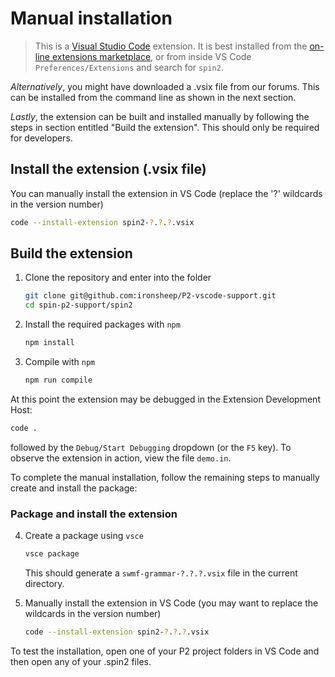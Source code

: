 # Manual installation

>This is a [Visual Studio Code](https://code.visualstudio.com/download) extension. It is best installed from the [on-line extensions marketplace](https://marketplace.visualstudio.com/items?itemName=ironsheep.spin2), or from inside VS Code `Preferences/Extensions` and search for `spin2`.

_Alternatively_, you might have downloaded a .vsix file from our forums. This can be installed from the command line as shown in the next section. 

_Lastly_, the extension can be built and installed manually by following the steps in section entitled "Build the extension". This should only be required for developers.

## Install the extension (.vsix file)

You can manually install the extension in VS Code (replace the '?' wildcards in the version number)

```bash
code --install-extension spin2-?.?.?.vsix
```

## Build the extension

1. Clone the repository and enter into the folder

    ```bash
    git clone git@github.com:ironsheep/P2-vscode-support.git
    cd spin-p2-support/spin2
    ```

2. Install the required packages with `npm`

    ```bash
    npm install
    ```

3. Compile with `npm`

    ```bash
    npm run compile
    ```

At this point the extension may be debugged in the Extension Development Host:

```bash
code .
```

followed by the `Debug/Start Debugging` dropdown (or the `F5` key). To observe the extension in action, view the file `demo.in`.

To complete the manual installation, follow the remaining steps to manually create and install the package:

### Package and install the extension

4. Create a package using `vsce`

    ```bash
    vsce package
    ```

    This should generate a `swmf-grammar-?.?.?.vsix` file in the current directory.
5. Manually install the extension in VS Code (you may want to replace the wildcards in the version number)

    ```bash
    code --install-extension spin2-?.?.?.vsix
    ```

To test the installation, open one of your P2 project folders in VS Code and then open any of your .spin2 files.
